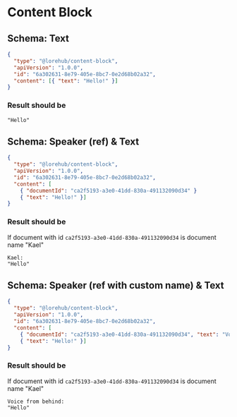 # Content Block

## Schema: Text

```json
{
  "type": "@lorehub/content-block",
  "apiVersion": "1.0.0",
  "id": "6a302631-8e79-405e-8bc7-0e2d68b02a32",
  "content": [{ "text": "Hello!" }]
}
```

### Result should be

```
"Hello"
```

## Schema: Speaker (ref) & Text

```json
{
  "type": "@lorehub/content-block",
  "apiVersion": "1.0.0",
  "id": "6a302631-8e79-405e-8bc7-0e2d68b02a32",
  "content": [
    { "documentId": "ca2f5193-a3e0-41dd-830a-491132090d34" }
    { "text": "Hello!" }]
}
```

### Result should be

If document with id `ca2f5193-a3e0-41dd-830a-491132090d34` is document name "Kael"

```
Kael:
"Hello"
```

## Schema: Speaker (ref with custom name) & Text

```json
{
  "type": "@lorehub/content-block",
  "apiVersion": "1.0.0",
  "id": "6a302631-8e79-405e-8bc7-0e2d68b02a32",
  "content": [
    { "documentId": "ca2f5193-a3e0-41dd-830a-491132090d34", "text": "Voice from behind" }
    { "text": "Hello!" }]
}
```

### Result should be

If document with id `ca2f5193-a3e0-41dd-830a-491132090d34` is document name "Kael"

```
Voice from behind:
"Hello"
```
